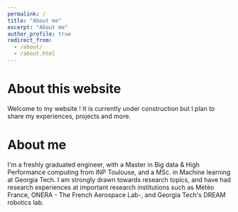```yaml
---
permalink: /
title: "About me"
excerpt: "About me"
author_profile: true
redirect_from: 
  - /about/
  - /about.html
---
```



About this website
======

Welcome to my website ! It is currently under construction but I plan to share my experiences, projects and more. 


About me
======
I'm a freshly graduated engineer, with a Master in Big data & High Performance computing from INP Toulouse, and a MSc. in Machine learning at Georgia Tech. I am strongly drawn towards research topics, and have had research experiences at important research institutions such as Météo France, ONERA - The French Aerospace Lab-, and Georgia Tech's DREAM robotics lab.

